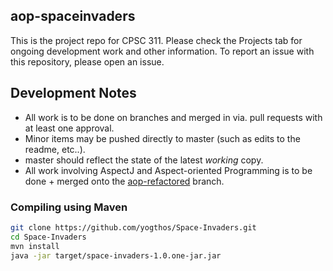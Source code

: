 ## aop-spaceinvaders

This is the project repo for CPSC 311. Please check the Projects tab for ongoing development work and other information. To report an issue with this repository, please open an issue.

## Development Notes
* All work is to be done on branches and merged in via. pull requests with at least one approval.
* Minor items may be pushed directly to master (such as edits to the readme, etc..).
* master should reflect the state of the latest *working* copy.
* All work involving AspectJ and Aspect-oriented Programming is to be done + merged onto the [aop-refactored](https://github.com/jyoo980/aop-spaceinvaders/tree/aop-refactored) branch.

### Compiling using Maven 
```bash
git clone https://github.com/yogthos/Space-Invaders.git
cd Space-Invaders
mvn install
java -jar target/space-invaders-1.0.one-jar.jar
```
